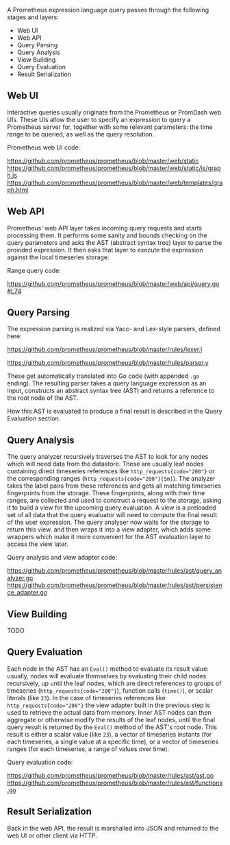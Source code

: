 A Prometheus expression language query passes through the following stages and layers:

- Web UI
- Web API
- Query Parsing
- Query Analysis
- View Building
- Query Evaluation
- Result Serialization

## Web UI
Interactive queries usually originate from the Prometheus or PromDash web UIs. These UIs allow the user to specify an expression to query a Prometheus server for, together with some relevant parameters: the time range to be queried, as well as the query resolution.

Prometheus web UI code:

https://github.com/prometheus/prometheus/blob/master/web/static
https://github.com/prometheus/prometheus/blob/master/web/static/js/graph.js
https://github.com/prometheus/prometheus/blob/master/web/templates/graph.html

## Web API
Prometheus' web API layer takes incoming query requests and starts processing them. It performs some sanity and bounds checking on the query parameters and asks the AST (abstract syntax tree) layer to parse the provided expression. It then asks that layer to execute the expression against the local timeseries storage.

Range query code:

https://github.com/prometheus/prometheus/blob/master/web/api/query.go#L74

## Query Parsing
The expression parsing is realized via Yacc- and Lex-style parsers, defined here:

https://github.com/prometheus/prometheus/blob/master/rules/lexer.l

https://github.com/prometheus/prometheus/blob/master/rules/parser.y

These get automatically translated into Go code (with appended `.go` ending). The resulting parser takes a query language expression as an input, constructs an abstract syntax tree (AST) and returns a reference to the root node of the AST.

How this AST is evaluated to produce a final result is described in the Query Evaluation section.

## Query Analysis
The query analyzer recursively traverses the AST to look for any nodes which will need data from the datastore. These are usually leaf nodes containing direct timeseries references like `http_requests{code="200"}` or the corresponding ranges (`http_requests{code="200"}[5m]`). The analyzer takes the label pairs from these references and gets all matching timeseries fingerprints from the storage. These fingerprints, along with their time ranges, are collected and used to construct a request to the storage, asking it to build a view for the upcoming query evaluation. A view is a preloaded set of all data that the query evaluator will need to compute the final result of the user expression. The query analyser now waits for the storage to return this view, and then wraps it into a view adapter, which adds some wrappers which make it more convenient for the AST evaluation layer to access the view later.

Query analysis and view adapter code:

https://github.com/prometheus/prometheus/blob/master/rules/ast/query_analyzer.go
https://github.com/prometheus/prometheus/blob/master/rules/ast/persistence_adapter.go

## View Building
TODO

## Query Evaluation
Each node in the AST has an `Eval()` method to evaluate its result value: usually, nodes will evaluate themselves by evaluating their child nodes recursively, up until the leaf nodes, which are direct references to groups of timeseries (`http_requests{code="200"}`), function calls (`time()`), or scalar literals (like `23`). In the case of timeseries references like `http_requests{code="200"}` the view adapter built in the previous step is used to retrieve the actual data from memory. Inner AST nodes can then aggregate or otherwise modify the results of the leaf nodes, until the final query result is returned by the `Eval()` method of the AST's root node. This result is either a scalar value (like `23`), a vector of timeseries instants (for each timeseries, a single value at a specific time), or a vector of timeseries ranges (for each timeseries, a range of values over time).

Query evaluation code:

https://github.com/prometheus/prometheus/blob/master/rules/ast/ast.go
https://github.com/prometheus/prometheus/blob/master/rules/ast/functions.go

## Result Serialization
Back in the web API, the result is marshalled into JSON and returned to the web UI or other client via HTTP.